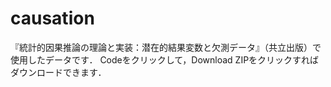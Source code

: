 # causation
『統計的因果推論の理論と実装：潜在的結果変数と欠測データ』（共立出版）で使用したデータです．
Codeをクリックして，Download ZIPをクリックすればダウンロードできます．
